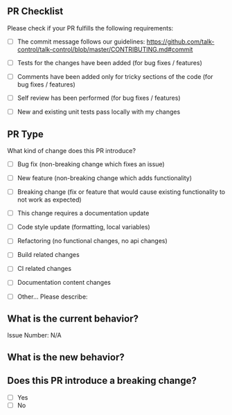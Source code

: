 ## PR Checklist
Please check if your PR fulfills the following requirements:

<!-- Please check the one that applies to this PR using "x" -->

- [ ] The commit message follows our guidelines: https://github.com/talk-control/talk-control/blob/master/CONTRIBUTING.md#commit
- [ ] Tests for the changes have been added (for bug fixes / features)
- [ ] Comments have been added only for tricky sections of the code (for bug fixes / features)
- [ ] Self review has been performed (for bug fixes / features)
- [ ] New and existing unit tests pass locally with my changes


## PR Type
What kind of change does this PR introduce?

<!-- Please check the one that applies to this PR using "x" -->

- [ ] Bug fix (non-breaking change which fixes an issue)
- [ ] New feature (non-breaking change which adds functionality)
- [ ] Breaking change (fix or feature that would cause existing functionality to not work as expected)
- [ ] This change requires a documentation update
- [ ] Code style update (formatting, local variables)
- [ ] Refactoring (no functional changes, no api changes)
- [ ] Build related changes
- [ ] CI related changes
- [ ] Documentation content changes
- [ ] Other... Please describe:


## What is the current behavior?
<!-- Please describe the current behavior that you are modifying, or link to a relevant issue -->

Issue Number: N/A


## What is the new behavior?

<!-- Please describe the new behavior -->

## Does this PR introduce a breaking change?

- [ ] Yes
- [ ] No

<!-- If this PR contains a breaking change, please describe the impact and migration path for existing applications below -->
